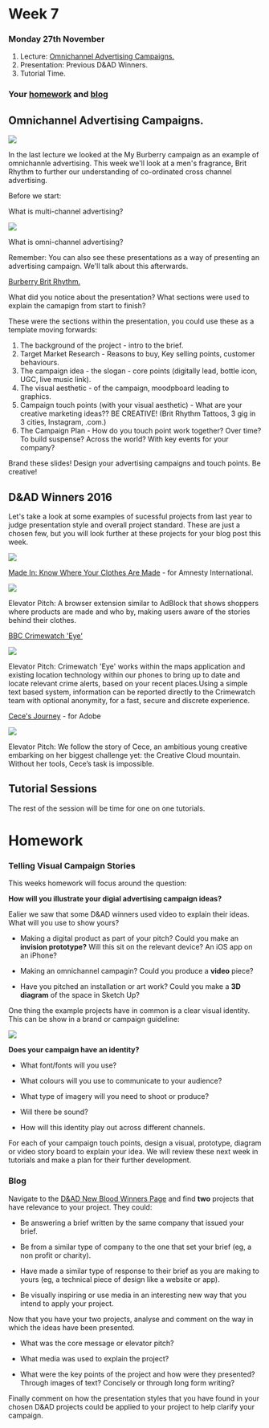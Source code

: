 # Week 7

### Monday 27th November 

1. Lecture: [Omnichannel Advertising Campaigns.](#OmnichannelAdvertisingCampaigns.)
2.  Presentation: Previous D&AD Winners. 
3. Tutorial Time. 

### Your [homework](#homework) and [blog](#blog)

## Omnichannel Advertising Campaigns. 

![](https://github.com/RavensbourneWebMedia/Digital_Advertising/blob/master/sessions/07/Burberry-Brit-Rhythm.jpeg)

In the last lecture we looked at the My Burberry campaign as an example of omnichannle advertising. This week we'll look at a men's fragrance, Brit Rhythm to further our understanding of co-ordinated cross channel advertising. 

Before we start:

What is multi-channel advertising? 

![](https://github.com/RavensbourneWebMedia/Digital_Advertising/blob/Digital_Advertising_2017/18/sessions/04/Omni-channel_image_small.jpg)

What is omni-channel advertising? 

Remember: You can also see these presentations as a way of presenting an advertising campaign. We'll talk about this afterwards. 

[Burberry Brit Rhythm.](https://github.com/RavensbourneWebMedia/Digital_Advertising/blob/master/sessions/07/Omnichannel_Advertising_Brit_Rhythm.pdf)

What did you notice about the presentation? What sections were used to explain the camapign from start to finish? 

These were the sections within the presentation, you could use these as a template moving forwards:

1. The background of the project - intro to the brief. 
2. Target Market Research - Reasons to buy, Key selling points, customer behaviours. 
3. The campaign idea - the slogan - core points (digitally lead, bottle icon, UGC, live music link). 
4. The visual aesthetic  - of the campaign, moodpboard leading to graphics. 
5. Campaign touch points (with your visual aesthetic) - What are your creative marketing ideas?? BE CREATIVE! (Brit Rhythm Tattoos, 3 gig in 3 cities, Instagram, .com.)
6. The Campaign Plan - How do you touch point work together? Over time? To build suspense? Across the world? With key events for your company? 

Brand these slides! Design your advertising campaigns and touch points. Be creative! 

## D&AD Winners 2016

Let's take a look at some examples of sucessful projects from last year to judge presentation style and overall project standard. These are just a chosen few, but you will look further at these projects for your blog post this week. 

![](https://github.com/RavensbourneWebMedia/Digital_Advertising/blob/master/sessions/07/2016-awards-campaign.jpg)

[Made In: Know Where Your Clothes Are Made](https://www.dandad.org/awards/new-blood/2016/amnesty-international/2866/made-in-know-where-your-clothes-are-made/) - for Amnesty International.

![](https://github.com/RavensbourneWebMedia/Digital_Advertising/blob/master/sessions/07/Made_In_Know_Where_Your_Clothes_Are_Made.jpg)

Elevator Pitch: A browser extension similar to AdBlock that shows shoppers where products are made and who by, making users aware of the stories behind their clothes.

[BBC Crimewatch 'Eye'](https://www.dandad.org/awards/new-blood/2016/crimewatch/2833/bbc-crimewatch-eye/)

![](https://github.com/RavensbourneWebMedia/Digital_Advertising/blob/master/sessions/07/bbc_Crimewatch_eye.jpg)

Elevator Pitch: Crimewatch 'Eye' works within the maps application and existing location technology within our phones to bring up to date and locate relevant crime alerts, based on your recent places.Using a simple text based system, information can be reported directly to the Crimewatch team with optional anonymity, for a fast, secure and discrete experience.

[Cece's Journey](https://www.dandad.org/awards/new-blood/2016/adobe/2959/ceces-journey/) - for Adobe

![](https://github.com/RavensbourneWebMedia/Digital_Advertising/blob/master/sessions/07/Ceesys_Journey.png)

Elevator Pitch: We follow the story of Cece, an ambitious young creative embarking on her biggest challenge yet: the Creative Cloud mountain. Without her tools, Cece’s task is impossible.

## Tutorial Sessions

The rest of the session will be time for one on one tutorials. 

# Homework

### Telling Visual Campaign Stories 

This weeks homework will focus around the question: 

**How will you illustrate your digial advertising campaign ideas?**

Ealier we saw that some D&AD winners used video to explain their ideas. What will you use to show yours? 

* Making a digital product as part of your pitch? Could you make an **invision prototype?** Will this sit on the relevant device? An iOS app on an iPhone?

* Making an omnichannel campagin? Could you produce a **video** piece?

* Have you pitched an installation or art work? Could you make a **3D diagram** of the space in Sketch Up? 

One thing the example projects have in common is a clear visual identity. This can be show in a brand or campaign guideline: 

![](https://github.com/RavensbourneWebMedia/Digital_Advertising/blob/Digital_Advertising_2017/18/sessions/06/Brooklands_03_guidelines_1250.jpg)

**Does your campaign have an identity?**

* What font/fonts will you use? 

* What colours will you use to communicate to your audience? 

* What type of imagery will you need to shoot or produce? 

* Will there be sound? 

* How will this identity play out across different channels. 

For each of your campaign touch points, design a visual, prototype, diagram or video story board to explain your idea. We will review these next week in tutorials and make a plan for their further development. 

### Blog 

Navigate to the [D&AD New Blood Winners Page](https://www.dandad.org/search/?q=&type=archive&disciplines=&programmes=New+Blood+Awards&awards=Black+Pencil&awards=White+Pencil&awards=Yellow+Pencil&awards=Graphite+Pencil&awards=Wood+Pencil&years=2017) and find **two** projects that have relevance to your project. They could:

* Be answering a brief written by the same company that issued your brief. 

* Be from a similar type of company to the one that set your brief (eg, a non profit or charity). 

* Have made a similar type of response to their brief as you are making to yours (eg, a technical piece of design like a website or app). 

* Be visually inspiring or use media in an interesting new way that you intend to apply your project. 

Now that you have your two projects, analyse and comment on the way in which the ideas have been presented. 

* What was the core message or elevator pitch? 

* What media was used to explain the project? 

* What were the key points of the project and how were they presented? Through images of text? Concisely or through long form writing? 

Finally comment on how the presentation styles that you have found in your chosen D&AD projects could be applied to your project to help clarify your campaign. 
